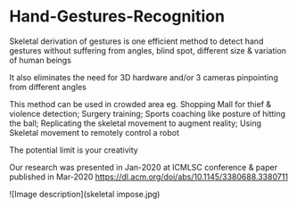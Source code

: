 # Hand-Gestures-Recognition

Skeletal derivation of gestures is one efficient method to detect hand gestures
without suffering from angles, blind spot, different size & variation of human beings

It also eliminates the need for 3D hardware and/or 3 cameras pinpointing from different angles

This method can be used in crowded area eg. Shopping Mall for thief & violence detection;
Surgery training; Sports coaching like posture of hitting the ball;
Replicating the skeletal movement to augment reality;
Using Skeletal movement to remotely control a robot

The potential limit is your creativity

Our research was presented in Jan-2020 at ICMLSC conference & paper published in Mar-2020
https://dl.acm.org/doi/abs/10.1145/3380688.3380711

![Image description](skeletal impose.jpg)
